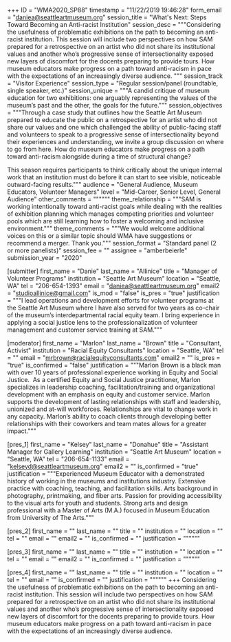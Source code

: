 +++
ID = "WMA2020_SP88"
timestamp = "11/22/2019 19:46:28"
form_email = "daniea@seattleartmuseum.org"
session_title = "What's Next: Steps Toward Becoming an Anti-racist Institution"
session_desc = """Considering the usefulness of problematic exhibitions on the path to becoming an anti-racist institution. This session will include two perspectives on how SAM prepared for a retrospective on an artist who did not share its institutional values and another who’s progressive sense of intersectionality exposed new layers of discomfort for the docents preparing to provide tours.   How museum educators make progress on a path toward anti-racism in pace with the expectations of an increasingly diverse audience.
"""
session_track = "Visitor Experience"
session_type = "Regular session/panel (roundtable, single speaker, etc.)"
session_unique = """A candid critique of museum education for two exhibitions: one arguably representing the values of the museum’s past and the other, the goals for the future."""
session_objectives = """Through a case study that outlines how the Seattle Art Museum prepared to educate the public on a retrospective for an artist who did not share our values and one which challenged the ability of public-facing staff and volunteers to speak to a progressive sense of intersectionality beyond their experiences and understanding, we invite a group discussion on where to go from here. How do museum educators make progress on a path toward anti-racism alongside during a time of structural change?

This season requires participants to think critically about the unique internal work that an institution must do before it can start to see visible, noticeable outward-facing results."""
audience = "General Audience, Museum Educators, Volunteer Managers"
level = "Mid-Career, Senior Level, General Audience"
other_comments = """"""
theme_relationship = """SAM is working intentionally toward anti-racist goals while dealing with the realities of exhibition planning which manages competing priorities and volunteer pools which are still learning how to foster a welcoming and inclusive environment."""
theme_comments = """We would welcome additional voices on this or a similar topic should WMA have suggestions or recommend a merger. Thank you."""
session_format = "Standard panel (2 or more panelists)"
session_fee = ""
assignee = "amberbeierle"
submission_year = "2020"

[submitter]
first_name = "Danie"
last_name = "Allinice"
title = "Manager of Volunteer Programs"
institution = "Seattle Art Museum"
location = "Seattle, WA"
tel = "206-654-1393"
email = "daniea@seattleartmuseum.org"
email2 = "studioallinice@gmail.com"
is_mod = "false"
is_pres = "true"
justification = """I lead operations and development efforts for volunteer programs at the Seattle Art Museum where I have also served for two years as co-chair of the museum’s interdepartmental racial equity team. I bring experience in applying a social justice lens to the professionalization of volunteer management and customer service training at SAM."""

[moderator]
first_name = "Marlon"
last_name = "Brown"
title = "Consultant, Activist"
institution = "Racial Equity Consultants"
location = "Seattle, WA"
tel = ""
email = "mrbrown@racialequityconsultants.com"
email2 = ""
is_pres = "true"
is_confirmed = "false"
justification = """Marlon Brown is a black man with over 10 years of professional experience working in Equity and Social Justice.  As a certified Equity and Social Justice practitioner, Marlon specializes in leadership coaching, facilitation/training and organizational development with an emphasis on equity and customer service. Marlon supports the development of lasting relationships with staff and leadership, unionized and at-will workforces. Relationships are vital to change work in any capacity. Marlon’s ability to coach clients through developing better relationships with their coworkers and team mates allows for a greater impact."""

[pres_1]
first_name = "Kelsey"
last_name = "Donahue"
title = "Assistant Manager for Gallery Learning"
institution = "Seattle Art Museum"
location = "Seattle, WA"
tel = "206-654-1133"
email = "kelseyd@seattleartmuseum.org"
email2 = ""
is_confirmed = "true"
justification = """Experienced Museum Educator with a demonstrated history of working in the museums and institutions industry. Extensive practice with coaching, teaching, and facilitation skills. Arts background in photography, printmaking, and fiber arts. Passion for providing accessibility to the visual arts for youth and students. Strong arts and design professional with a Master of Arts (M.A.) focused in Museum Education from University of The Arts."""

[pres_2]
first_name = ""
last_name = ""
title = ""
institution = ""
location = ""
tel = ""
email = ""
email2 = ""
is_confirmed = ""
justification = """"""

[pres_3]
first_name = ""
last_name = ""
title = ""
institution = ""
location = ""
tel = ""
email = ""
email2 = ""
is_confirmed = ""
justification = """"""

[pres_4]
first_name = ""
last_name = ""
title = ""
institution = ""
location = ""
tel = ""
email = ""
is_confirmed = ""
justification = """"""
+++
Considering the usefulness of problematic exhibitions on the path to becoming an anti-racist institution. This session will include two perspectives on how SAM prepared for a retrospective on an artist who did not share its institutional values and another who’s progressive sense of intersectionality exposed new layers of discomfort for the docents preparing to provide tours.   How museum educators make progress on a path toward anti-racism in pace with the expectations of an increasingly diverse audience.
